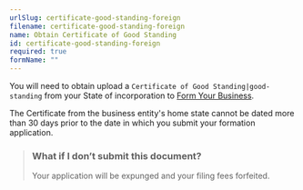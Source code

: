 ```yaml
---
urlSlug: certificate-good-standing-foreign
filename: certificate-good-standing-foreign
name: Obtain Certificate of Good Standing
id: certificate-good-standing-foreign
required: true
formName: ""
---
```

You will need to obtain upload a `Certificate of Good Standing|good-standing` from your State of incorporation to [Form Your Business](form-business-entity-foreign).

The Certificate from the business entity's home state cannot be dated more than 30 days prior to the date in which you submit your formation application.

> ### What if I don’t submit this document?
>
> Your application will be expunged and your filing fees forfeited.